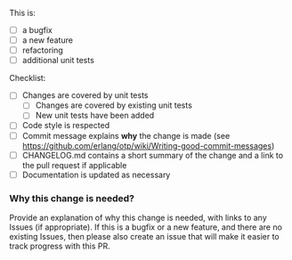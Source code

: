This is:

- [ ] a bugfix
- [ ] a new feature
- [ ] refactoring
- [ ] additional unit tests

Checklist:

- [ ] Changes are covered by unit tests
  - [ ] Changes are covered by existing unit tests
  - [ ] New unit tests have been added
- [ ] Code style is respected
- [ ] Commit message explains **why** the change is made (see https://github.com/erlang/otp/wiki/Writing-good-commit-messages)
- [ ] CHANGELOG.md contains a short summary of the change and a link to the pull request if applicable
- [ ] Documentation is updated as necessary

### Why this change is needed?

Provide an explanation of why this change is needed, with links to any Issues (if appropriate).
If this is a bugfix or a new feature, and there are no existing Issues, then please also create an issue that will make it easier to track progress with this PR.
